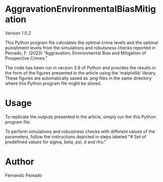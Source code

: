 # AggravationEnvironmentalBiasMitigation
Version 1.0.2

This Python program file calculates the optimal crime levels and the optimal punishment levels from the simulations and robutsness checks reported in Peinado, F. (2023) "Aggravation, Environmental Bias and Mitigation of Prospective Crimes."

The code has been run in version 3.9 of Python and provides the results in the form of the figures presented in the article using the ‘matplotlib’ library. These figures are automatically saved as .png files in the same directory where this Python program file might be stored.

# Usage
To replicate the outputs presented in the article, simply run the this Python program file.

To perform simulations and robustness checks with different values of the parameters, follow the instructions depicted in steps labeled "# Set of predefined values for sigma, beta, psi, d and rho." 

# Author
Fernando Peinado
